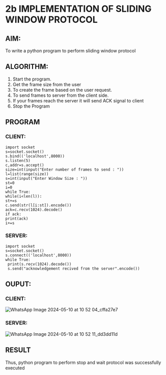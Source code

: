 # 2b IMPLEMENTATION OF SLIDING WINDOW PROTOCOL
## AIM:
To write a python program to perform sliding window protocol
## ALGORITHM:
1. Start the program.
2. Get the frame size from the user
3. To create the frame based on the user request.
4. To send frames to server from the client side.
5. If your frames reach the server it will send ACK signal to client
6. Stop the Program
## PROGRAM
 ### CLIENT:
 ```
import socket
s=socket.socket()
s.bind(('localhost',8000))
s.listen(5)
c,addr=s.accept()
size=int(input("Enter number of frames to send : "))
l=list(range(size))
s=int(input("Enter Window Size : "))
st=0
i=0
while True:
 while(i<len(l)):
 st+=s
 c.send(str(l[i:st]).encode())
 ack=c.recv(1024).decode()
 if ack:
 print(ack)
 i+=s
```
### SERVER:
```
import socket
s=socket.socket()
s.connect(('localhost',8000))
while True: 
 print(s.recv(1024).decode())
 s.send("acknowledgement recived from the server".encode())
```

## OUPUT:
 ### CLIENT:
![WhatsApp Image 2024-05-10 at 10 52 04_cffa27e7](https://github.com/Purajiths/2b_SLIDING_WINDOW_PROTOCOL/assets/145548193/653d00e2-6102-4b94-8303-8cd524443229)


### SERVER:
![WhatsApp Image 2024-05-10 at 10 52 11_dd3dd11d](https://github.com/Purajiths/2b_SLIDING_WINDOW_PROTOCOL/assets/145548193/3e0e6715-5ec8-4afa-bf4a-fefb716754f3)

 
## RESULT
Thus, python program to perform stop and wait protocol was successfully executed
